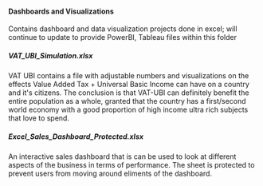 #### Dashboards and Visualizations
Contains dashboard and data visualization projects done in excel; will continue to update to provide PowerBI, Tableau files within this folder

##### VAT_UBI_Simulation.xlsx
VAT UBI contains a file with adjustable numbers and visualizations on the effects Value Added Tax + Universal Basic Income can have on a country and it's citizens. The conclusion is that VAT-UBI can definitely benefit the entire population as a whole, granted that the country has a first/second world economy with a good proportion of high income ultra rich subjects that love to spend.

##### Excel_Sales_Dashboard_Protected.xlsx 
 An interactive sales dashboard that is can be used to look at different aspects of the business in terms of performance. The sheet is protected to prevent users from moving around eliments of the dashboard.

